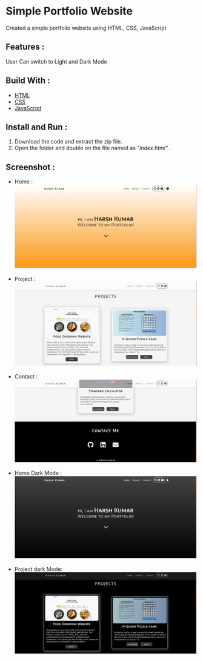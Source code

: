 # Simple Portfolio Website
Created a simple portfolio website using HTML, CSS, JavaScript

## Features :
User Can switch to Light and Dark Mode

## Build With :
<ul>
    <li><a href="https://www.w3schools.com/html/" target="_blank">HTML</a></li>
    <li><a href="https://www.w3schools.com/css/" target="_blank">CSS</a></li>
    <li><a href="https://www.w3schools.com/js/" target="_blank">JavaScript</a></li>
</ul>

## Install and Run :
<ol>
    <li>Download the code and extract the zip file.</li>
    <li>Open the folder and double on the file named as <i>"index.html"</i> .</li>
</ol>

## Screenshot :
<ul>
    <li>Home :<br><img src="Images/s1.png" alt="Home"><br><br></li>
    <li>Project :<br><img src="Images/s2.png" alt="Project"><br><br></li>
    <li>Contact :<br><img src="Images/s3.png" alt="Contact"><br><br></li>
    <li>Home Dark Mode :<br><img src="Images/s4.png" alt="Home Dark Mode"><br><br></li>
    <li>Project dark Mode:<br><img src="Images/s5.png" alt="Project Dark Mode"><br><br></li>
</ul>
